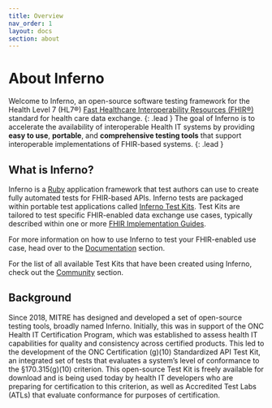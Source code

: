 ```yaml
---
title: Overview
nav_order: 1
layout: docs
section: about
---
```

# About Inferno

Welcome to Inferno, an open-source software testing framework for the Health Level 7 (HL7®) [Fast
Healthcare Interoperability Resources (FHIR®)](https://www.hl7.org/fhir/) standard for health care data exchange.
{: .lead }
The goal of Inferno is to accelerate the availability of interoperable Health IT
systems by providing **easy to use**, **portable**,
and **comprehensive testing tools** that support interoperable implementations of FHIR-based systems.
{: .lead }

## What is Inferno?

Inferno is a [Ruby](https://www.ruby-lang.org) application framework that test
authors can use to create fully automated tests for FHIR-based APIs. Inferno tests are packaged within portable test applications called [Inferno Test Kits](/docs/concepts.html). Test Kits are tailored to test specific FHIR-enabled data exchange use cases, typically described within one or more [FHIR Implementation Guides](https://fhir.org/guides/registry/).

For more information on how to use Inferno to test your FHIR-enabled use case, head over to the
[Documentation](/docs) section.

For the list of all available Test Kits that
have been created using Inferno, check out the
[Community](/community/) section.

## Background

Since 2018, MITRE has designed and developed a set of open-source testing tools, broadly named Inferno. Initially, this was 
in support of the ONC Health IT Certification Program, which was established to assess health IT capabilities for quality and consistency across certified products. This led to the development of the ONC Certification (g)(10) Standardized API Test Kit, an integrated set of tests that evaluates a system’s level of conformance to the §170.315(g)(10) criterion. This open-source Test Kit is freely available for download and is being used today by health IT developers who are preparing for certification to this criterion, as well as Accredited Test Labs (ATLs) that evaluate conformance for purposes of certification.
